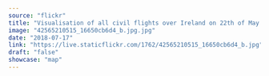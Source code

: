 ```yaml
---
source: "flickr"
title: "Visualisation of all civil flights over Ireland on 22th of May 2018 from 00-24h"
image: "42565210515_16650cb6d4_b.jpg.jpg"
date: "2018-07-17"
link: "https://live.staticflickr.com/1762/42565210515_16650cb6d4_b.jpg"
draft: "false"
showcase: "map"
---
```

